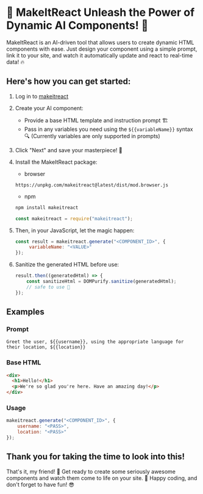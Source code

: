 # 🚀 **MakeItReact** Unleash the Power of Dynamic AI Components! 🤖

MakeItReact is an AI-driven tool that allows users to create dynamic HTML components with ease. Just design your component using a simple prompt, link it to your site, and watch it automatically update and react to real-time data! 🔥

## Here's how you can get started:

1. Log in to [makeitreact](https://makeitreact.netlify.app/)
2. Create your AI component:
   - Provide a base HTML template and instruction prompt 🏗️
   - Pass in any variables you need using the `${{variableName}}` syntax 🔍 (Currently variables are only supported in prompts)
3. Click "Next" and save your masterpiece! 💾

4. Install the MakeItReact package:
   - browser

   ```cdn
   https://unpkg.com/makeitreact@latest/dist/mod.browser.js
   ```
   - npm

   ```bash
   npm install makeitreact
   ```
   ```js
   const makeitreact = require("makeitreact");
   ```

5. Then, in your JavaScript, let the magic happen:
   ```js
   const result = makeitreact.generate("<COMPONENT_ID>", {
        variableName: "<VALUE>"
   });
   ```
8. Sanitize the generated HTML before use:
    ```js
    result.then((generatedHtml) => {
        const sanitizeHtml = DOMPurify.sanitize(generatedHtml); 
        // safe to use 🎨
   });
    ```

## Examples

### Prompt

```
Greet the user, ${{username}}, using the appropriate language for their location, ${{location}}
```

### Base HTML

```html
<div>
  <h1>Hello!</h1>
  <p>We're so glad you're here. Have an amazing day!</p>
</div>
```

### Usage

```js
makeitreact.generate("<COMPONENT_ID>", {
    username: "<PASS>",
    location: "<PASS>"
});
```

## Thank you for taking the time to look into this!

That's it, my friend! 🙌 Get ready to create some seriously awesome components and watch them come to life on your site. 🚀 Happy coding, and don't forget to have fun! 😎
